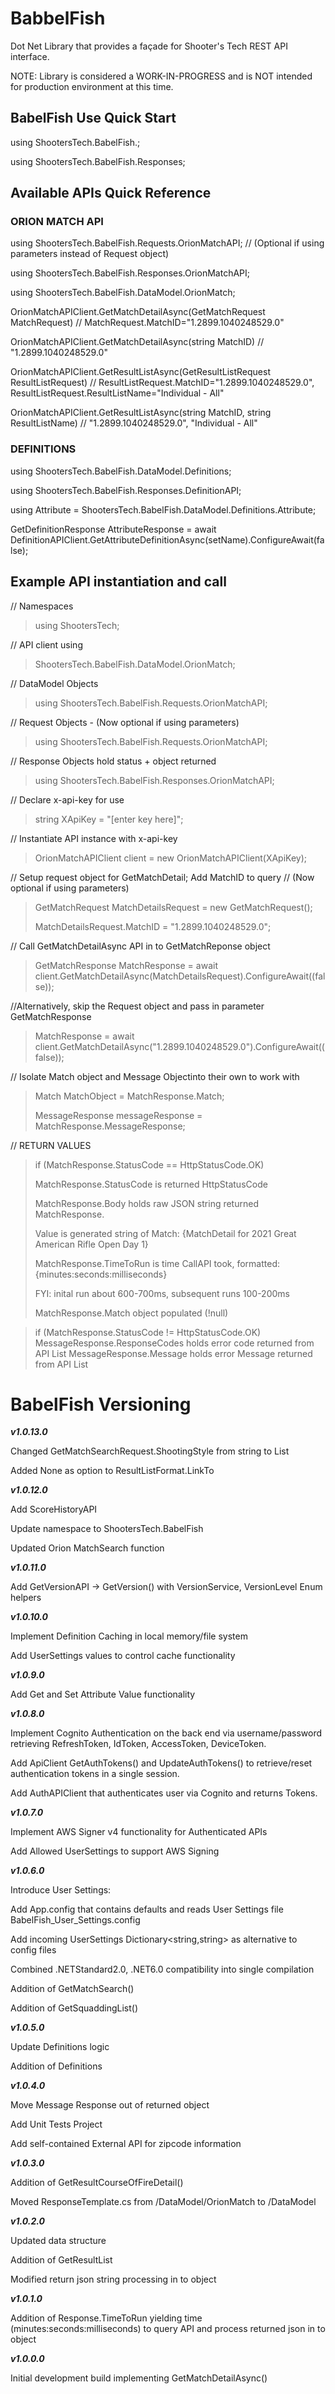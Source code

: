 # BabbelFish
Dot Net Library that provides a façade for Shooter's Tech REST API interface.

NOTE: Library is considered a WORK-IN-PROGRESS and is NOT intended for production environment at this time.


## BabelFish Use Quick Start
using ShootersTech.BabelFish.;

using ShootersTech.BabelFish.Responses;

## Available APIs Quick Reference
### ORION MATCH API
using ShootersTech.BabelFish.Requests.OrionMatchAPI; // (Optional if using parameters instead of Request object)

using ShootersTech.BabelFish.Responses.OrionMatchAPI;

using ShootersTech.BabelFish.DataModel.OrionMatch;

OrionMatchAPIClient.GetMatchDetailAsync(GetMatchRequest MatchRequest)		// MatchRequest.MatchID="1.2899.1040248529.0"

OrionMatchAPIClient.GetMatchDetailAsync(string MatchID)				// "1.2899.1040248529.0"

OrionMatchAPIClient.GetResultListAsync(GetResultListRequest ResultListRequest)	// ResultListRequest.MatchID="1.2899.1040248529.0", ResultListRequest.ResultListName="Individual - All"

OrionMatchAPIClient.GetResultListAsync(string MatchID, string ResultListName)	// "1.2899.1040248529.0", "Individual - All"

### DEFINITIONS
using ShootersTech.BabelFish.DataModel.Definitions;

using ShootersTech.BabelFish.Responses.DefinitionAPI;

using Attribute = ShootersTech.BabelFish.DataModel.Definitions.Attribute;

GetDefinitionResponse<Attribute> AttributeResponse = await DefinitionAPIClient.GetAttributeDefinitionAsync(setName).ConfigureAwait(false);

## Example API instantiation and call
// Namespaces
> using ShootersTech;

// API client using
> ShootersTech.BabelFish.DataModel.OrionMatch;

// DataModel Objects
> using ShootersTech.BabelFish.Requests.OrionMatchAPI;

// Request Objects - (Now optional if using parameters)
> using ShootersTech.BabelFish.Requests.OrionMatchAPI;

// Response Objects hold status + object returned
> using ShootersTech.BabelFish.Responses.OrionMatchAPI;

// Declare x-api-key for use
> string XApiKey = "[enter key here]";

// Instantiate API instance with x-api-key
> OrionMatchAPIClient client = new OrionMatchAPIClient(XApiKey);

// Setup request object for GetMatchDetail; Add MatchID to query
// (Now optional if using parameters)
> GetMatchRequest MatchDetailsRequest = new GetMatchRequest();
>
> MatchDetailsRequest.MatchID = "1.2899.1040248529.0";

// Call GetMatchDetailAsync API in to GetMatchReponse object
> GetMatchResponse MatchResponse = await client.GetMatchDetailAsync(MatchDetailsRequest).ConfigureAwait((false));

//Alternatively, skip the Request object and pass in parameter GetMatchResponse
> MatchResponse = await client.GetMatchDetailAsync("1.2899.1040248529.0").ConfigureAwait((false));

// Isolate Match object and Message Objectinto their own to work with
> Match MatchObject = MatchResponse.Match;
>
> MessageResponse messageResponse = MatchResponse.MessageResponse;

// RETURN VALUES
> if (MatchResponse.StatusCode == HttpStatusCode.OK)
>
> MatchResponse.StatusCode is returned HttpStatusCode
>
> MatchResponse.Body holds raw JSON string returned MatchResponse.
>
> Value is generated string of Match: {MatchDetail for 2021 Great American Rifle Open Day 1} 
>
> MatchResponse.TimeToRun is time CallAPI took, formatted: {minutes:seconds:milliseconds} 
>
> FYI: inital run about 600-700ms, subsequent runs 100-200ms 
>
> MatchResponse.Match object populated (!null)

> if (MatchResponse.StatusCode != HttpStatusCode.OK)
> MessageResponse.ResponseCodes holds error code returned from API List
> MessageResponse.Message holds error Message returned from API List

# BabelFish Versioning
*__v1.0.13.0__*

Changed GetMatchSearchRequest.ShootingStyle from string to List<string>

Added None as option to ResultListFormat.LinkTo

*__v1.0.12.0__*

Add ScoreHistoryAPI

Update namespace to ShootersTech.BabelFish

Updated Orion MatchSearch function

*__v1.0.11.0__*

Add GetVersionAPI -> GetVersion() with VersionService, VersionLevel Enum helpers

*__v1.0.10.0__*

Implement Definition Caching in local memory/file system

Add UserSettings values to control cache functionality

*__v1.0.9.0__*

Add Get and Set Attribute Value functionality

*__v1.0.8.0__*

Implement Cognito Authentication on the back end via username/password retrieving RefreshToken, IdToken, AccessToken, DeviceToken.

Add ApiClient GetAuthTokens() and UpdateAuthTokens() to retrieve/reset authentication tokens in a single session.

Add AuthAPIClient that authenticates user via Cognito and returns Tokens.

*__v1.0.7.0__*

Implement AWS Signer v4 functionality for Authenticated APIs

Add Allowed UserSettings to support AWS Signing

*__v1.0.6.0__*

Introduce User Settings: 

 Add App.config that contains defaults and reads User Settings file BabelFish_User_Settings.config

 Add incoming UserSettings Dictionary<string,string> as alternative to config files

Combined .NETStandard2.0, .NET6.0 compatibility into single compilation

Addition of GetMatchSearch()

Addition of GetSquaddingList()

*__v1.0.5.0__*

Update Definitions logic

Addition of Definitions

*__v1.0.4.0__*

Move Message Response out of returned object

Add Unit Tests Project

Add self-contained External API for zipcode information

*__v1.0.3.0__*

Addition of GetResultCourseOfFireDetail()

Moved ResponseTemplate.cs from /DataModel/OrionMatch to /DataModel

*__v1.0.2.0__*

Updated data structure

Addition of GetResultList

Modified return json string processing in to object

*__v1.0.1.0__*

Addition of Response.TimeToRun yielding time (minutes:seconds:milliseconds) to query API and process returned json in to object

*__v1.0.0.0__*

Initial development build implementing GetMatchDetailAsync()